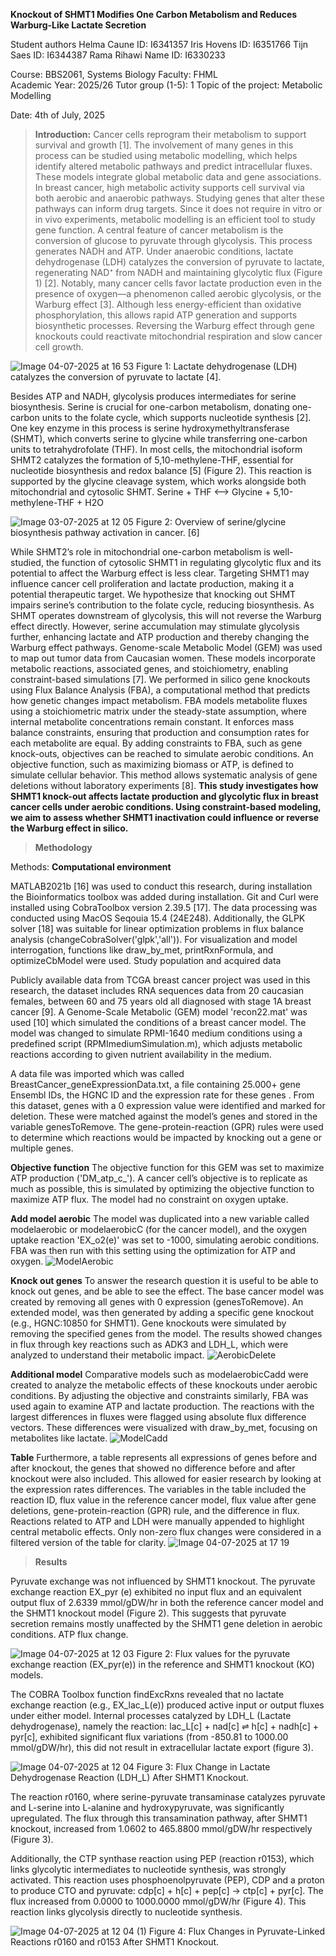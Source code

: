 **Knockout  of SHMT1 Modifies One Carbon Metabolism and Reduces Warburg-Like Lactate Secretion**







Student authors
Helma Caune                                                                                       ID: I6341357
Iris Hovens                                                                                           ID: I6351766
Tijn Saes                                                                                              ID: I6344387
Rama Rihawi Name                                                                             ID: I6330233
 
 
 
 
Course:                                               BBS2061, Systems Biology
Faculty:                                               FHML                                                                           
Academic Year:                                  2025/26
Tutor group (1-5):                               1
Topic of the project:    	                      Metabolic Modelling 
 
Date:                                                    4th of July, 2025



> **Introduction:**
Cancer cells reprogram their metabolism to support survival and growth [1]. The involvement of many genes in this process can be studied using metabolic modelling, which helps identify altered metabolic pathways and predict intracellular fluxes. These models integrate global metabolic data and gene associations. In breast cancer, high metabolic activity supports cell survival via both aerobic and anaerobic pathways. Studying genes that alter these pathways can inform drug targets. Since it does not require in vitro or in vivo experiments, metabolic modelling is an efficient tool to study gene function.
A central feature of cancer metabolism is the conversion of glucose to pyruvate through glycolysis. This process generates NADH and ATP. Under anaerobic conditions, lactate dehydrogenase (LDH) catalyzes the conversion of pyruvate to lactate, regenerating NAD⁺ from NADH and maintaining glycolytic flux (Figure 1) [2]. Notably, many cancer cells favor lactate production even in the presence of oxygen—a phenomenon called aerobic glycolysis, or the Warburg effect [3]. Although less energy-efficient than oxidative phosphorylation, this allows rapid ATP generation and supports biosynthetic processes. Reversing the Warburg effect through gene knockouts could reactivate mitochondrial respiration and slow cancer cell growth.

![Image 04-07-2025 at 16 53](https://github.com/user-attachments/assets/c828bd00-ed66-4008-bf54-f265fe46729c)
Figure 1: Lactate dehydrogenase (LDH) catalyzes the conversion of pyruvate to lactate [4].

Besides ATP and NADH, glycolysis produces intermediates for serine biosynthesis. Serine is crucial for one-carbon metabolism, donating one-carbon units to the folate cycle, which supports nucleotide synthesis [2]. One key enzyme in this process is serine hydroxymethyltransferase (SHMT), which converts serine to glycine while transferring one-carbon units to tetrahydrofolate (THF). In most cells, the mitochondrial isoform SHMT2 catalyzes the formation of 5,10-methylene-THF, essential for nucleotide biosynthesis and redox balance [5] (Figure 2). This reaction is supported by the glycine cleavage system, which works alongside both mitochondrial and cytosolic SHMT.
Serine + THF ⟷ Glycine + 5,10-methylene-THF + H2​O

![Image 03-07-2025 at 12 05](https://github.com/user-attachments/assets/1c30d1e0-147f-4028-8017-ea3587e2617e)
Figure 2: Overview of serine/glycine biosynthesis pathway activation in cancer. [6]

While SHMT2’s role in mitochondrial one-carbon metabolism is well-studied, the function of cytosolic SHMT1 in regulating glycolytic flux and its potential to affect the Warburg effect is less clear. Targeting SHMT1 may influence cancer cell proliferation and lactate production, making it a potential therapeutic target. We hypothesize that knocking out SHMT impairs serine’s contribution to the folate cycle, reducing biosynthesis. As SHMT operates downstream of glycolysis, this will not reverse the Warburg effect directly. However, serine accumulation may stimulate glycolysis further, enhancing lactate and ATP production and thereby changing the Warburg effect pathways.
Genome-scale Metabolic Model (GEM) was used to map out tumor data from Caucasian women. These models incorporate metabolic reactions, associated genes, and stoichiometry, enabling constraint-based simulations [7]. We performed in silico gene knockouts using Flux Balance Analysis (FBA), a computational method that predicts how genetic changes impact metabolism. FBA models metabolite fluxes using a stoichiometric matrix under the steady-state assumption, where internal metabolite concentrations remain constant. It enforces mass balance constraints, ensuring that production and consumption rates for each metabolite are equal. By adding constraints to FBA, such as gene knock-outs, objectives can be reached to simulate aerobic conditions. An objective function, such as maximizing biomass or ATP, is defined to simulate cellular behavior. This method allows systematic analysis of gene deletions without laboratory experiments [8].
**This study investigates how SHMT1 knock-out affects lactate production and glycolytic flux in breast cancer cells under aerobic conditions. Using constraint-based modeling, we aim to assess whether SHMT1 inactivation could influence or reverse the Warburg effect in silico.**


> **Methodology**

Methods:
**Computational environment**

MATLAB2021b [16] was used to conduct this research, during installation the Bioinformatics toolbox was added during installation. Git and Curl were installed using CobraToolbox version 2.39.5 [17]. The data processing was conducted using MacOS Seqouia 15.4 (24E248). Additionally, the GLPK solver [18] was suitable for linear optimization problems in flux balance analysis (changeCobraSolver('glpk','all')). For visualization and model interrogation, functions like draw_by_met, printRxnFormula, and optimizeCbModel were used.
Study population and acquired data

Publicly available data from TCGA breast cancer project was used in this research, the dataset includes RNA sequences data from 20 caucasian females, between 60 and 75 years old all diagnosed with stage 1A breast cancer [9]. A Genome-Scale Metabolic (GEM) model 'recon22.mat' was used [10] which simulated the conditions of a breast cancer model. The model was changed to simulate RPMI-1640 medium conditions using a predefined script (RPMImediumSimulation.m), which adjusts metabolic reactions according to given nutrient availability in the medium. 

A data file was imported which was called BreastCancer_geneExpressionData.txt, a file containing 25.000+ gene Ensembl IDs, the HGNC ID and the expression rate for these genes . From this dataset, genes with a 0 expression value were identified and marked for deletion. These were matched against the model’s genes and stored in the variable genesToRemove. The gene-protein-reaction (GPR) rules were used to determine which reactions would be impacted by knocking out a gene or multiple genes.

**Objective function**
The objective function for this GEM was set to maximize ATP production ('DM_atp_c_'). A cancer cell’s objective is to replicate as much as possible, this is simulated by optimizing the objective function to maximize ATP flux. The model had no constraint on oxygen uptake. 

**Add model aerobic**
The model was duplicated into a new variable called modelaerobic or modelaerobicC (for the cancer model), and the oxygen uptake reaction 'EX_o2(e)' was set to -1000, simulating aerobic conditions. FBA was then run with this setting using the optimization for ATP and oxygen. 
![ModelAerobic](https://github.com/user-attachments/assets/89e1425e-1794-4af2-bd0c-f4761f5ac633)

**Knock out genes**
To answer the research question it is useful to be able to knock out genes, and be able to see the effect. The base cancer model was created by removing all genes with 0 expression (genesToRemove). An extended model, was then generated by adding a specific gene knockout (e.g., HGNC:10850 for SHMT1). Gene knockouts were simulated by removing the specified genes from the model. The results showed changes in flux through key reactions such as ADK3 and LDH_L, which were analyzed to understand their metabolic impact.
![AerobicDelete](https://github.com/user-attachments/assets/0442bdaa-641d-4f6c-905c-8fe716aa1980)


**Additional model**
Comparative models such as modelaerobicCadd were created to analyze the metabolic effects of these knockouts under aerobic conditions. By adjusting the objective and constraints similarly, FBA was used again to examine ATP and lactate production. The reactions with the largest differences in fluxes were flagged using absolute flux difference vectors. These differences were visualized with draw_by_met, focusing on metabolites like lactate.
![ModelCadd](https://github.com/user-attachments/assets/69e77a04-0d39-47d3-8006-efdb29093b1d)

**Table**
Furthermore, a table represents all expressions of genes before and after knockout, the genes that showed no difference before and after knockout were also included. This allowed for easier research by looking at the expression rates differences. The variables in the table included the reaction ID, flux value in the reference cancer model, flux value after gene deletions, gene-protein-reaction (GPR) rule, and the difference in flux. Reactions related to ATP and LDH were manually appended to highlight central metabolic effects. Only non-zero flux changes were considered in a filtered version of the table for clarity.
![Image 04-07-2025 at 17 19](https://github.com/user-attachments/assets/ad3cec07-6b5f-499c-8c00-7bd43ae767b9)


> **Results**
 
Pyruvate exchange was not influenced by SHMT1 knockout. The pyruvate exchange reaction EX_pyr (e) exhibited no input flux and an equivalent output flux of 2.6339 mmol/gDW/hr in both the reference cancer model and the SHMT1 knockout model (Figure 2). This suggests that pyruvate secretion remains mostly unaffected by the SHMT1 gene deletion in aerobic conditions. ATP flux change. 

![Image 04-07-2025 at 12 03](https://github.com/user-attachments/assets/1c2196ca-ba2e-44c3-a6b0-844f7b9dc04a)
Figure 2: Flux values for the pyruvate exchange reaction (EX_pyr(e))
in the reference and SHMT1 knockout (KO) models.
  
The COBRA Toolbox function findExcRxns revealed that no lactate exchange reaction (e.g., EX_lac_L(e)) produced active input or output fluxes under either model. Internal processes catalyzed by LDH_L (Lactate dehydrogenase), namely the reaction: lac_L[c] + nad[c] ⇌ h[c] + nadh[c] + pyr[c],  exhibited significant flux variations (from -850.81 to 1000.00 mmol/gDW/hr), this did not result in extracellular lactate export (figure 3). 
 
![Image 04-07-2025 at 12 04](https://github.com/user-attachments/assets/455f823f-60b1-40af-b300-5db8f152a138)
Figure 3: Flux Change in Lactate Dehydrogenase Reaction (LDH_L) After SHMT1 Knockout.
 
The reaction r0160, where serine-pyruvate transaminase catalyzes pyruvate and L-serine into L-alanine and hydroxypyruvate, was significantly upregulated. The flux through this transamination pathway, after SHMT1 knockout, increased from 1.0602 to 465.8800 mmol/gDW/hr respectively (Figure 3). 
 
Additionally, the CTP synthase reaction using PEP (reaction r0153), which  links glycolytic intermediates to nucleotide synthesis, was strongly activated. This reaction uses phosphoenolpyruvate (PEP), CDP and a proton to produce CTO and pyruvate: cdp[c] + h[c] + pep[c] → ctp[c] + pyr[c]. The flux increased from 0.0000 to 1000.0000 mmol/gDW/hr (Figure 4). This reaction links glycolysis directly to nucleotide synthesis.

![Image 04-07-2025 at 12 04 (1)](https://github.com/user-attachments/assets/9f63b547-5387-4bbf-b3e8-aab0d380ea31)
Figure 4: Flux Changes in Pyruvate-Linked Reactions r0160 and r0153 After SHMT1 Knockout.










